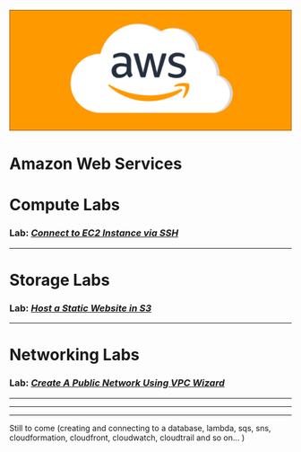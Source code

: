 <p align="center">
<img src=Compute/images/cloud.png/>
</p>



# Amazon Web Services

# Compute Labs
### Lab: [***Connect to EC2 Instance via SSH***](https://github.com/bdgomey/AWS_Labs/blob/master/Compute/SSH_to_instance.md)
---
# Storage Labs
### Lab: [***Host a Static Website in S3***](https://github.com/bdgomey/AWS_Labs/blob/master/Storage/S3_demo.md)
---
# Networking Labs
### Lab: [***Create A Public Network Using VPC Wizard***](https://github.com/bdgomey/AWS_Labs/blob/master/Networking/create_VPC.md)
---
---
---
Still to come (creating and connecting to a database, lambda, sqs, sns, cloudformation, cloudfront, cloudwatch, cloudtrail and so on... )